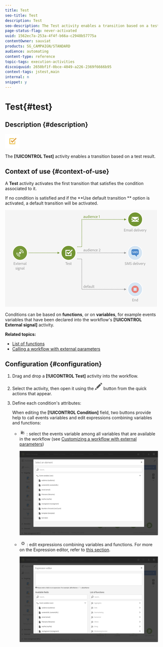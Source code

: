 ```yaml
---
title: Test
seo-title: Test
description: Test
seo-description: The Test activity enables a transition based on a test result.
page-status-flag: never-activated
uuid: 1562ec7a-253a-4f4f-b66a-c2948b57775a
contentOwner: sauviat
products: SG_CAMPAIGN/STANDARD
audience: automating
content-type: reference
topic-tags: execution-activities
discoiquuid: 2650bf1f-0bce-4049-a226-2369f6666b95
context-tags: jstest,main
internal: n
snippet: y
---
```


# Test{#test}

## Description {#description}

![](assets/test.png)

The **[!UICONTROL Test]** activity enables a transition based on a test result.

## Context of use {#context-of-use}

A **Test** activity activates the first transition that satisfies the condition associated to it.

If no condition is satisfied and if the **Use default transition ** option is activated, a default transition will be activated.

![](assets/wkf_test_activity_example.png)

Conditions can be based on **functions**, or on **variables**, for example events variables that have been declared into the workflow's **[!UICONTROL External signal]** activity.

**Related topics:**

* [List of functions](../../automating/using/list-of-functions.md)
* [Calling a workflow with external parameters](../../automating/using/calling-a-workflow-with-external-parameters.md)

## Configuration {#configuration}

1. Drag and drop a **[!UICONTROL Test]** activity into the workflow.
1. Select the activity, then open it using the ![](assets/edit_darkgrey-24px.png) button from the quick actions that appear.
1. Define each condition's attributes:

   When editing the **[!UICONTROL Condition]** field, two buttons provide help to call events variables and edit expressions combining variables and functions:

    * ![](assets/extsignal_picker.png) : select the events variable among all variables that are available in the workflow (see [Customizing a workflow with external parameters](../../automating/using/calling-a-workflow-with-external-parameters.md#customizing-a-workflow-with-external-parameters))
    
      ![](assets/wkf_test_activity_variables.png)

    * ![](assets/extsignal_expression_editor.png) : edit expressions combining variables and functions. For more on the Expression editor, refer to [this section](../../automating/using/advanced-expression-editing.md).
    
      ![](assets/wkf_test_activity_variables_expression.png)

